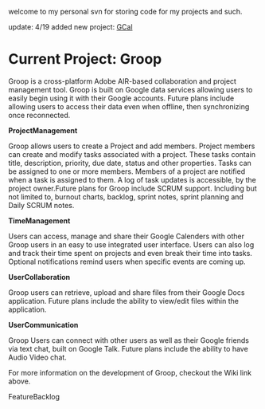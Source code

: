 welcome to my personal svn for storing code for my projects and such.


update: 4/19
added new project: [GCal](http://code.google.com/p/iksnae/wiki/GCal)

# Current Project: Groop #
Groop is a cross-platform Adobe AIR-based collaboration and project management tool. Groop is built on Google data services allowing users to easily begin using it with their Google accounts. Future plans include allowing users to access their data even when offline, then synchronizing once reconnected.

**ProjectManagement**

Groop allows users to create a Project and add members. Project members can create and modify tasks associated with a project. These tasks contain title, description, priority, due date, status and other properties. Tasks can be assigned to one or more members. Members of a project are notified when a task is assigned to them. A log of task updates is accessible, by the project owner.Future plans for Groop include SCRUM support. Including but not limited to, burnout charts, backlog, sprint notes, sprint planning and Daily SCRUM notes.

**TimeManagement**

Users can access, manage and share their Google Calenders with other Groop users in an easy to use integrated user interface. Users can also log and track their time spent on projects and even break their time into tasks. Optional notifications remind users when specific events are coming up.

**UserCollaboration**

Groop users can retrieve, upload and share files from their Google Docs application. Future plans include the ability to view/edit files within the application.

**UserCommunication**

Groop Users can connect with other users as well as their Google friends via text chat, built on Google Talk. Future plans include the ability to have Audio Video chat.


For more information on the development of Groop, checkout the Wiki link above.

FeatureBacklog
